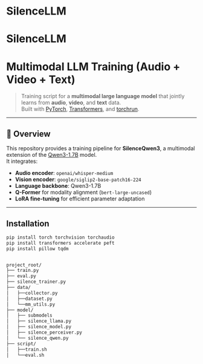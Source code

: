 # SilenceLLM
# SilenceLLM
# Multimodal LLM Training (Audio + Video + Text)

> Training script for a **multimodal large language model** that jointly learns from **audio**, **video**, and **text** data.  
> Built with [PyTorch](https://pytorch.org/), [Transformers](https://huggingface.co/docs/transformers), and [torchrun](https://pytorch.org/docs/stable/elastic/run.html).

---

## 🧩 Overview

This repository provides a training pipeline for **SilenceQwen3**, a multimodal extension of the [Qwen3-1.7B](https://huggingface.co/Qwen/Qwen3-1.7B) model.  
It integrates:
- **Audio encoder**: `openai/whisper-medium`
- **Vision encoder**: `google/siglip2-base-patch16-224`
- **Language backbone**: Qwen3-1.7B
- **Q-Former** for modality alignment (`bert-large-uncased`)
- **LoRA fine-tuning** for efficient parameter adaptation

---

## Installation

```bash
pip install torch torchvision torchaudio
pip install transformers accelerate peft
pip install pillow tqdm


project_root/
├── train.py
├── eval.py
├── silence_trainer.py
├── data/
│   ├──collector.py
│   ├──dataset.py
│   └──mm_utils.py
├── model/
│   ├── submodels
│   ├── silence_llama.py
│   ├── silence_model.py
│   ├── silence_perceiver.py
│   └── silence_qwen.py  
├── script/
│   ├──train.sh
│   └──eval.sh

